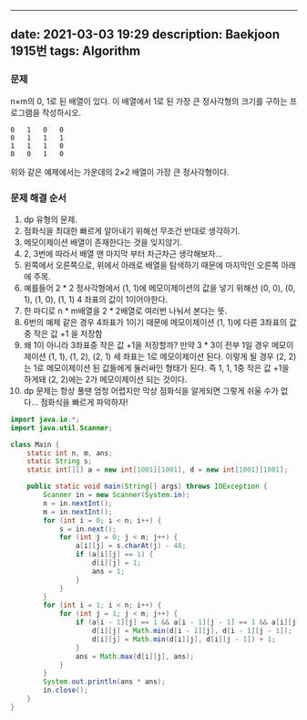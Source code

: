 
---
date: 2021-03-03 19:29
description: Baekjoon 1915번
tags: Algorithm
---


### 문제
n×m의 0, 1로 된 배열이 있다. 이 배열에서 1로 된 가장 큰 정사각형의 크기를 구하는 프로그램을 작성하시오.

```
0	1	0	0
0	1	1	1
1	1	1	0
0	0	1	0
```
위와 같은 예제에서는 가운데의 2×2 배열이 가장 큰 정사각형이다. 


### 문제 해결 순서
1. dp 유형의 문제.
2. 점화식을 최대한 빠르게 알아내기 위해선 무조건 반대로 생각하기.
3. 메모이제이션 배열이 존재한다는 것을 잊지않기.
4. 2, 3번에 따라서 배열 맨 마지막 부터 차근차근 생각해보자...
5. 왼쪽에서 오른쪽으로, 위에서 아래로 배열을 탐색하기 때문에 마지막인 오른쪽 아래에 주목.
6. 예를들어 2 * 2 정사각형에서 (1, 1)에 메모이제이션의 값을 넣기 위해선 (0, 0), (0, 1), (1, 0), (1, 1) 4 좌표의 값이 1이어야한다.
7. 한 마디로 n * m배열을 2 * 2배열로 여러번 나눠서 본다는 뜻.
8. 6번의 예제 같은 경우 4좌표가 1이기 때문에 메모이제이션 (1, 1)에 다른 3좌표의 값 중 작은 값 +1 을 저장함
9. 왜 1이 아니라 3좌표중 작은 값 +1을 저장할까? 만약 3 * 3이 전부 1일 경우 메모이제이션 (1, 1), (1, 2), (2, 1) 세 좌표는 1로 메모이제이션 된다. 이렇게 될 경우 (2, 2)는 1로 메모이제이션 된 값들에게 둘러싸인 형태가 된다. 즉 1, 1, 1중 작은 값 +1을 하게돼 (2, 2)에는 2가 메모이제이션 되는 것이다.
10. dp 문제는 항상 풀땐 엄청 어렵지만 막상 점화식을 알게되면 그렇게 쉬울 수가 없다... 점화식을 빠르게 파악하자! 


```java
import java.io.*;
import java.util.Scanner;

class Main {
    static int n, m, ans;
    static String s;    
    static int[][] a = new int[1001][1001], d = new int[1001][1001];

    public static void main(String[] args) throws IOException {
        Scanner in = new Scanner(System.in);
        n = in.nextInt();
        m = in.nextInt();
        for (int i = 0; i < n; i++) {
            s = in.next();
            for (int j = 0; j < m; j++) {
                a[i][j] = s.charAt(j) - 48;
                if (a[i][j] == 1) {
                    d[i][j] = 1;
                    ans = 1;
                }
            }
        }
        for (int i = 1; i < n; i++) {
            for (int j = 1; j < m; j++) {
                if (a[i - 1][j] == 1 && a[i - 1][j - 1] == 1 && a[i][j - 1] == 1 && a[i][j] == 1)  {
                    d[i][j] = Math.min(d[i - 1][j], d[i - 1][j - 1]);
                    d[i][j] = Math.min(d[i][j], d[i][j - 1]) + 1;
                }
                ans = Math.max(d[i][j], ans);
            }
        }
        System.out.println(ans * ans);
        in.close();
    }
}
```

